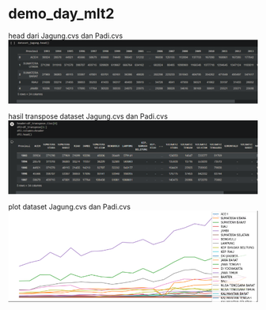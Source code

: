 # demo_day_mlt2

head dari Jagung.cvs dan Padi.cvs
![alt text](https://github.com/relesa/demo_day_mlt2/blob/Resources/dataset_head.PNG?raw=true)

hasil transpose dataset Jagung.cvs dan Padi.cvs
![alt text](https://github.com/relesa/demo_day_mlt2/blob/Resources/dataset_transpose.PNG)

plot dataset Jagung.cvs dan Padi.cvs
![alt text](https://github.com/relesa/demo_day_mlt2/blob/Resources/provinsi.PNG)
